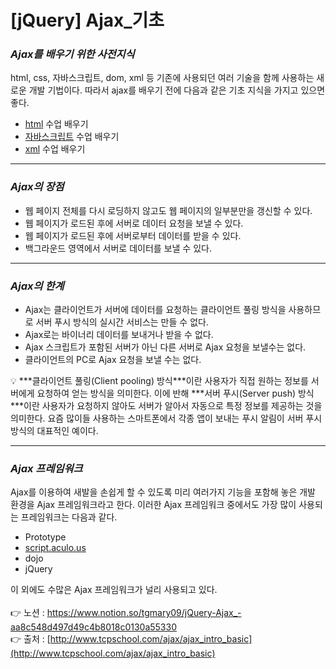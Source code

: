# [jQuery] Ajax_기초

### *Ajax를 배우기 위한 사전지식*

html, css, 자바스크립트, dom, xml 등 기존에 사용되던 여러 기술을 함께 사용하는 새로운 개발 기법이다. 따라서 ajax를 배우기 전에 다음과 같은 기초 지식을 가지고 있으면 좋다.

- [html](http://www.tcpschool.com/html/intro) 수업 배우기
- [자바스크립트](http://www.tcpschool.com/javascript/intro) 수업 배우기
- [xml](http://www.tcpschool.com/xml/intro) 수업 배우기

---

### *Ajax의 장점*

- 웹 페이지 전체를 다시 로딩하지 않고도 웹 페이지의 일부분만을 갱신할 수 있다.
- 웹 페이지가 로드된 후에 서버로 데이터 요청을 보낼 수 있다.
- 웹 페이지가 로드된 후에 서버로부터 데이터를 받을 수 있다.
- 백그라운드 영역에서 서버로 데이터를 보낼 수 있다.

---

### *Ajax의 한계*

- Ajax는 클라이언트가 서버에 데이터를 요청하는 클라이언트 풀링 방식을 사용하므로 서버 푸시 방식의 실시간 서비스는 만들 수 없다.
- Ajax로는 바이너리 데이터를 보내거나 받을 수 없다.
- Ajax 스크립트가 포함된 서버가 아닌 다른 서버로 Ajax 요청을 보낼수는 없다.
- 클라이언트의 PC로 Ajax 요청을 보낼 수는 없다.

<aside>
💡 ***클라이언트 풀링(Client pooling) 방식***이란 사용자가 직접 원하는 정보를 서버에게 요청하여 얻는 방식을 의미한다.
이에 반해 ***서버 푸시(Server push) 방식***이란 사용자가 요청하지 않아도 서버가 알아서 자동으로 특정 정보를 제공하는 것을 의미한다. 요즘 많이들 사용하는 스마트폰에서 각종 앱이 보내는 푸시 알림이 서버 푸시 방식의 대표적인 예이다.

</aside>

---

### *Ajax 프레임워크*

Ajax를 이용하여 새발을 손쉽게 할 수 있도록 미리 여러가지 기능을 포함해 놓은 개발 환경을 
Ajax 프레임워크라고 한다. 이러한 Ajax 프레임워크 중에서도 가장 많이 사용되는 프레임워크는 
다음과 같다.

- Prototype
- [script.aculo.us](http://script.aculo.us/)
- dojo
- jQuery

이 외에도 수많은 Ajax 프레임워크가 널리 사용되고 있다.
<br><br>
👉 노션 : https://www.notion.so/tgmary09/jQuery-Ajax_-aa8c548d497d49c4b8018c0130a55330
<br>
👉 출처 : [http://www.tcpschool.com/ajax/ajax_intro_basic](http://www.tcpschool.com/ajax/ajax_intro_basic)
